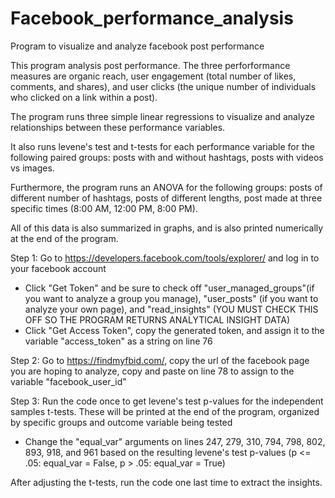 # Facebook_performance_analysis
Program to visualize and analyze facebook post performance

This program analysis post performance. The three perforformance measures are organic reach, user engagement (total number of likes, comments, and shares), and user clicks (the unique number of individuals who clicked on a link within a post).

The program runs three simple linear regressions to visualize and analyze relationships between these performance variables. 

It also runs levene's test and t-tests for each performance variable for the following paired groups: posts with and without hashtags, posts with videos vs images.

Furthermore, the program runs an ANOVA for the following groups: posts of different number of hashtags, posts of different lengths, post made at three specific times (8:00 AM, 12:00 PM, 8:00 PM). 

All of this data is also summarized in graphs, and is also printed numerically at the end of the program. 

Step 1: Go to https://developers.facebook.com/tools/explorer/ and log in to your facebook account
- Click "Get Token" and be sure to check off "user_managed_groups"(if you want to analyze a group you manage), "user_posts" (if you want to analyze your own page), and "read_insights" (YOU MUST CHECK THIS OFF SO THE PROGRAM RETURNS ANALYTICAL INSIGHT DATA)
- Click "Get Access Token", copy the generated token, and assign it to the variable "access_token" as a string on line 76

Step 2: Go to https://findmyfbid.com/, copy the url of the facebook page you are hoping to analyze, copy and paste on line 78 to assign to the variable "facebook_user_id"

Step 3: Run the code once to get levene's test p-values for the independent samples t-tests. These will be printed at the end of the program, organized by specific groups and outcome variable being tested 
- Change the "equal_var" arguments on lines 247, 279, 310, 794, 798, 802, 893, 918, and 961 based on the resulting levene's test p-values (p <= .05: equal_var = False, p > .05: equal_var = True)

After adjusting the t-tests, run the code one last time to extract the insights. 
